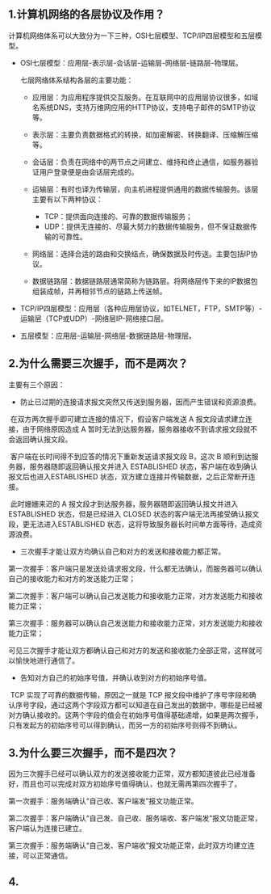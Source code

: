 ## 1.计算机网络的各层协议及作用？

计算机网络体系可以大致分为一下三种，OSI七层模型、TCP/IP四层模型和五层模型。

- OSI七层模型：应用层-表示层-会话层-运输层-网络层-链路层-物理层。

  七层网络体系结构各层的主要功能：

  - 应用层：为应用程序提供交互服务。在互联网中的应用层协议很多，如域名系统DNS，支持万维网应用的HTTP协议，支持电子邮件的SMTP协议等。

  - 表示层：主要负责数据格式的转换，如加密解密、转换翻译、压缩解压缩等。

  - 会话层：负责在网络中的两节点之间建立、维持和终止通信，如服务器验证用户登录便是由会话层完成的。

  - 运输层：有时也译为传输层，向主机进程提供通用的数据传输服务。该层主要有以下两种协议：
    - TCP：提供面向连接的、可靠的数据传输服务；
    - UDP：提供无连接的、尽最大努力的数据传输服务，但不保证数据传输的可靠性。

  - 网络层：选择合适的路由和交换结点，确保数据及时传送。主要包括IP协议。

  - 数据链路层：数据链路层通常简称为链路层。将⽹络层传下来的IP数据包组装成帧，并再相邻节点的链路上传送帧。

- TCP/IP四层模型：应用层（各种应用层协议，如TELNET，FTP，SMTP等）-运输层（TCP或UDP）-网络层IP-网络接口层。

- 五层模型：应用层-运输层-网络层-数据链路层-物理层。

## 2.为什么需要三次握⼿，⽽不是两次？

主要有三个原因：

- 防止已过期的连接请求报文突然又传送到服务器，因而产生错误和资源浪费。

​		在双方两次握手即可建立连接的情况下，假设客户端发送 A 报文段请求建立连接，由于网络原因造成 A 暂时无法到达服务器，服务器接收不到请求报文段就不会返回确认报文段。

​		客户端在长时间得不到应答的情况下重新发送请求报文段 B，这次 B 顺利到达服务器，服务器随即返回确认报文并进⼊ ESTABLISHED 状态，客户端在收到确认报文后也进⼊ESTABLISHED 状态，双方建立连接并传输数据，之后正常断开连接。

​		此时姗姗来迟的 A 报文段才到达服务器，服务器随即返回确认报文并进⼊ ESTABLISHED 状态，但是已经进⼊ CLOSED 状态的客户端无法再接受确认报文段，更无法进入ESTABLISHED 状态，这将导致服务器长时间单方面等待，造成资源浪费。

- 三次握手才能让双方均确认自己和对方的发送和接收能力都正常。

​		第一次握手：客户端只是发送处请求报文段，什么都无法确认，而服务器可以确认自己的接收能力和对方的发送能力正常；

​		第二次握手：客户端可以确认自己发送能力和接收能力正常，对方发送能力和接收能力正常；

​		第三次握手：服务器可以确认自己发送能力和接收能力正常，对方发送能力和接收能力正常；

​		可见三次握手才能让双方都确认自己和对方的发送和接收能力全部正常，这样就可以愉快地进行通信了。

- 告知对方自己的初始序号值，并确认收到对方的初始序号值。

​		TCP 实现了可靠的数据传输，原因之一就是 TCP 报文段中维护了序号字段和确认序号字段，通过这两个字段双方都可以知道在自己发出的数据中，哪些是已经被对方确认接收的。这两个字段的值会在初始序号值得基础递增，如果是两次握手，只有发起方的初始序号可以得到确认，⽽另一方的初始序号则得不到确认。

## 3.为什么要三次握手，而不是四次？

​		因为三次握手已经可以确认双方的发送接收能力正常，双方都知道彼此已经准备好，而且也可以完成对双方初始序号值得确认，也就无需再第四次握手了。

第一次握手：服务端确认“自己收、客户端发”报文功能正常。

第⼆次握手：客户端确认“自己发、自己收、服务端收、客户端发”报文功能正常，客户端认为连接已建立。

第三次握手：服务端确认“自己发、客户端收”报文功能正常，此时双方均建⽴连接，可以正常通信。

## 4.





